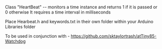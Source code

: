 Class "HeartBeat" -- monitors a time instance and returns 1 if it is passed or 0 otherwise
It requires a time interval in milliseconds

Place Hearbeat.h and keywords.txt in their own folder within your Arduino Libraries folder

To be used in conjunction with - https://github.com/sktaylortrash/atTiny85-Watchdog 